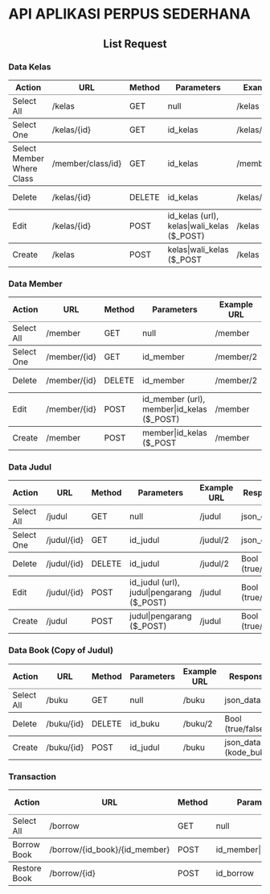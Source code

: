 <h1> API APLIKASI PERPUS SEDERHANA </h1>
	<h2 align="center">List Request</h2>
	<p></p>
	<h3>Data Kelas</h3>
	<table class="table" cellpadding="7" rules="rows">
		<thead>
			<tr>
				<th>Action</th>
				<th>URL</th>
				<th>Method</th>
				<th>Parameters</th>
				<th>Example URL</th>
				<th>Response</th>
			</tr>
		</thead>
		<tbody>
			<tr>
				<td>Select All</td>
				<td>/kelas</td>
				<td>GET</td>
				<td>null</td>
				<td>/kelas</td>
				<td>json_data</td>
			</tr>
			<tr>
				<td>Select One</td>
				<td>/kelas/{id}</td>
				<td>GET</td>
				<td>id_kelas</td>
				<td>/kelas/2</td>
				<td>json_data</td>
			</tr>
			<tr>
				<td>Select Member Where Class</td>
				<td>/member/class/id}</td>
				<td>GET</td>
				<td>id_kelas</td>
				<td>/member/class/2</td>
				<td>json_data</td>
			</tr>
			<tr>
				<td>Delete</td>
				<td>/kelas/{id}</td>
				<td>DELETE</td>
				<td>id_kelas</td>
				<td>/kelas/2</td>
				<td>Bool (true/false)</td>
			</tr>
			<tr>
				<td>Edit</td>
				<td>/kelas/{id}</td>
				<td>POST</td>
				<td>id_kelas (url), kelas|wali_kelas ($_POST)</td>
				<td>/kelas</td>
				<td>Bool (true/false)</td>
			</tr>
			<tr>
				<td>Create</td>
				<td>/kelas</td>
				<td>POST</td>
				<td>kelas|wali_kelas ($_POST</td>
				<td>/kelas</td>
				<td>Bool (true/false)</td>
			</tr>
		</tbody>
	</table>
	<p></p>
	<h3>Data Member</h3>
	<table class="table" cellpadding="7" rules="rows">
		<thead>
			<tr>
				<th>Action</th>
				<th>URL</th>
				<th>Method</th>
				<th>Parameters</th>
				<th>Example URL</th>
				<th>Response</th>
			</tr>
		</thead>
		<tbody>
			<tr>
				<td>Select All</td>
				<td>/member</td>
				<td>GET</td>
				<td>null</td>
				<td>/member</td>
				<td>json_data</td>
			</tr>
			<tr>
				<td>Select One</td>
				<td>/member/{id}</td>
				<td>GET</td>
				<td>id_member</td>
				<td>/member/2</td>
				<td>json_data</td>
			</tr>
			<tr>
				<td>Delete</td>
				<td>/member/{id}</td>
				<td>DELETE</td>
				<td>id_member</td>
				<td>/member/2</td>
				<td>Bool (true/false)</td>
			</tr>
			<tr>
				<td>Edit</td>
				<td>/member/{id}</td>
				<td>POST</td>
				<td>id_member (url), member|id_kelas ($_POST)</td>
				<td>/member</td>
				<td>Bool (true/false)</td>
			</tr>
			<tr>
				<td>Create</td>
				<td>/member</td>
				<td>POST</td>
				<td>member|id_kelas ($_POST</td>
				<td>/member</td>
				<td>Bool (true/false)</td>
			</tr>
		</tbody>
	</table>
	<p></p>
	<h3>Data Judul</h3>
	<table class="table" cellpadding="7" rules="rows">
		<thead>
			<tr>
				<th>Action</th>
				<th>URL</th>
				<th>Method</th>
				<th>Parameters</th>
				<th>Example URL</th>
				<th>Response</th>
			</tr>
		</thead>
		<tbody>
			<tr>
				<td>Select All</td>
				<td>/judul</td>
				<td>GET</td>
				<td>null</td>
				<td>/judul</td>
				<td>json_data</td>
			</tr>
			<tr>
				<td>Select One</td>
				<td>/judul/{id}</td>
				<td>GET</td>
				<td>id_judul</td>
				<td>/judul/2</td>
				<td>json_data</td>
			</tr>
			<tr>
				<td>Delete</td>
				<td>/judul/{id}</td>
				<td>DELETE</td>
				<td>id_judul</td>
				<td>/judul/2</td>
				<td>Bool (true/false)</td>
			</tr>
			<tr>
				<td>Edit</td>
				<td>/judul/{id}</td>
				<td>POST</td>
				<td>id_judul (url), judul|pengarang ($_POST)</td>
				<td>/judul</td>
				<td>Bool (true/false)</td>
			</tr>
			<tr>
				<td>Create</td>
				<td>/judul</td>
				<td>POST</td>
				<td>judul|pengarang ($_POST)</td>
				<td>/judul</td>
				<td>Bool (true/false)</td>
			</tr>
		</tbody>
	</table>
	<h3>Data Book (Copy of Judul)</h3>
	<table class="table" cellpadding="7" rules="rows">
		<thead>
			<tr>
				<th>Action</th>
				<th>URL</th>
				<th>Method</th>
				<th>Parameters</th>
				<th>Example URL</th>
				<th>Response</th>
			</tr>
		</thead>
		<tbody>
			<tr>
				<td>Select All</td>
				<td>/buku</td>
				<td>GET</td>
				<td>null</td>
				<td>/buku</td>
				<td>json_data</td>
			</tr>
			<tr>
				<td>Delete</td>
				<td>/buku/{id}</td>
				<td>DELETE</td>
				<td>id_buku</td>
				<td>/buku/2</td>
				<td>Bool (true/false)</td>
			</tr>
			<tr>
				<td>Create</td>
				<td>/buku/{id}</td>
				<td>POST</td>
				<td>id_judul</td>
				<td>/buku</td>
				<td>json_data (kode_buku)</td>
			</tr>
		</tbody>
	</table>
	<h3>Transaction</h3>
	<table class="table" cellpadding="7" rules="rows">
		<thead>
			<tr>
				<th>Action</th>
				<th>URL</th>
				<th>Method</th>
				<th>Parameters</th>
				<th>Example URL</th>
				<th>Response</th>
			</tr>
		</thead>
		<tbody>
			<tr>
				<td>Select All</td>
				<td>/borrow</td>
				<td>GET</td>
				<td>null</td>
				<td>/borrow</td>
				<td>json_data</td>
			</tr>
			<tr>
				<td>Borrow Book</td>
				<td>/borrow/{id_book}/{id_member}</td>
				<td>POST</td>
				<td>id_member|id_member</td>
				<td>/borrow/2/3</td>
				<td>json_data</td>
			</tr>
			<tr>
				<td>Restore Book</td>
				<td>/borrow/{id}</td>
				<td>POST</td>
				<td>id_borrow</td>
				<td>/borrow/2</td>
				<td>json_data (kode_buku)</td>
			</tr>
		</tbody>
	</table>
